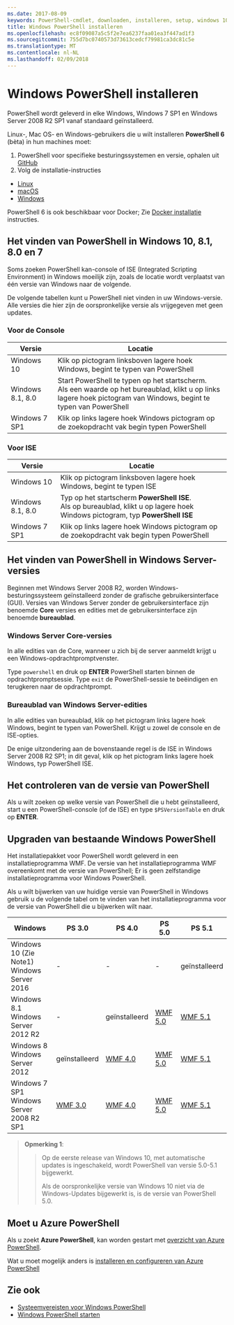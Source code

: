 ```yaml
---
ms.date: 2017-08-09
keywords: PowerShell-cmdlet, downloaden, installeren, setup, windows 10, windows 8.1, windows 8.0, windows 7
title: Windows PowerShell installeren
ms.openlocfilehash: ec8f09087a5c5f2e7ea6237faa01ea3f447ad1f3
ms.sourcegitcommit: 755d7bc0740573d73613cedcf79981ca3dc81c5e
ms.translationtype: MT
ms.contentlocale: nl-NL
ms.lasthandoff: 02/09/2018
---
```

# <a name="installing-windows-powershell"></a>Windows PowerShell installeren

PowerShell wordt geleverd in elke Windows, Windows 7 SP1 en Windows Server 2008 R2 SP1 vanaf standaard geïnstalleerd.

Linux-, Mac OS- en Windows-gebruikers die u wilt installeren **PowerShell 6** (bèta) in hun machines moet:

1. PowerShell voor specifieke besturingssystemen en versie, ophalen uit [GitHub](https://github.com/powershell/powershell#get-powershell)
1. Volg de installatie-instructies
  - [Linux](https://github.com/PowerShell/PowerShell/blob/master/docs/installation/linux.md)
  - [macOS](https://github.com/PowerShell/PowerShell/blob/master/docs/installation/macos.md)
  - [Windows](https://github.com/PowerShell/PowerShell/blob/master/docs/installation/windows.md#msi)

PowerShell 6 is ook beschikbaar voor Docker; Zie [Docker installatie](https://github.com/PowerShell/PowerShell/tree/master/docker) instructies.

## <a name="finding-powershell-in-windows-10-81-80-and-7"></a>Het vinden van PowerShell in Windows 10, 8.1, 8.0 en 7

Soms zoeken PowerShell kan-console of ISE (Integrated Scripting Environment) in Windows moeilijk zijn, zoals de locatie wordt verplaatst van één versie van Windows naar de volgende.

De volgende tabellen kunt u PowerShell niet vinden in uw Windows-versie.
Alle versies die hier zijn de oorspronkelijke versie als vrijgegeven met geen updates.

### <a name="for-console"></a>Voor de Console

Versie | Locatie
-- | --
Windows 10 | Klik op pictogram linksboven lagere hoek Windows, begint te typen van PowerShell
Windows 8.1, 8.0 | Start PowerShell te typen op het startscherm.<br/>Als een waarde op het bureaublad, klikt u op links lagere hoek pictogram van Windows, begint te typen van PowerShell
Windows 7 SP1 | Klik op links lagere hoek Windows pictogram op de zoekopdracht vak begin typen PowerShell

### <a name="for-ise"></a>Voor ISE

Versie | Locatie
-- | --
Windows 10 | Klik op pictogram linksboven lagere hoek Windows, begint te typen ISE
Windows 8.1, 8.0 | Typ op het startscherm **PowerShell ISE**.<br/>Als op bureaublad, klikt u op lagere hoek Windows pictogram, typ **PowerShell ISE**
Windows 7 SP1 | Klik op links lagere hoek Windows pictogram op de zoekopdracht vak begin typen PowerShell

## <a name="finding-powershell-in-windows-server-versions"></a>Het vinden van PowerShell in Windows Server-versies

Beginnen met Windows Server 2008 R2, worden Windows-besturingssysteem geïnstalleerd zonder de grafische gebruikersinterface (GUI).
Versies van Windows Server zonder de gebruikersinterface zijn benoemde **Core** versies en edities met de gebruikersinterface zijn benoemde **bureaublad**.

### <a name="windows-server-core-editions"></a>Windows Server Core-versies

In alle edities van de Core, wanneer u zich bij de server aanmeldt krijgt u een Windows-opdrachtpromptvenster.

Type `powershell` en druk op **ENTER** PowerShell starten binnen de opdrachtpromptsessie. Type `exit` de PowerShell-sessie te beëindigen en terugkeren naar de opdrachtprompt.

### <a name="windows-server-desktop-editions"></a>Bureaublad van Windows Server-edities

In alle edities van bureaublad, klik op het pictogram links lagere hoek Windows, begint te typen van PowerShell.
Krijgt u zowel de console en de ISE-opties.

De enige uitzondering aan de bovenstaande regel is de ISE in Windows Server 2008 R2 SP1; in dit geval, klik op het pictogram links lagere hoek Windows, typ PowerShell ISE.

## <a name="how-to-check-the-version-of-powershell"></a>Het controleren van de versie van PowerShell

Als u wilt zoeken op welke versie van PowerShell die u hebt geïnstalleerd, start u een PowerShell-console (of de ISE) en type `$PSVersionTable` en druk op **ENTER**.

## <a name="upgrading-existing-windows-powershell"></a>Upgraden van bestaande Windows PowerShell

Het installatiepakket voor PowerShell wordt geleverd in een installatieprogramma WMF.
De versie van het installatieprogramma WMF overeenkomt met de versie van PowerShell; Er is geen zelfstandige installatieprogramma voor Windows PowerShell.

Als u wilt bijwerken van uw huidige versie van PowerShell in Windows gebruik u de volgende tabel om te vinden van het installatieprogramma voor de versie van PowerShell die u bijwerken wilt naar.

Windows | PS 3.0 | PS 4.0 | PS 5.0 | PS 5.1 |
--|--|--|--|--|
Windows 10 (Zie Note1)<br/>Windows Server 2016 | - | - | - | geïnstalleerd
Windows 8.1<br/>Windows Server 2012 R2 | - | geïnstalleerd | [WMF 5.0](https://www.microsoft.com/en-us/download/details.aspx?id=50395) | [WMF 5.1](https://www.microsoft.com/en-us/download/details.aspx?id=54616)
Windows 8<br/>Windows Server 2012 | geïnstalleerd | [WMF 4.0](https://www.microsoft.com/en-us/download/details.aspx?id=40855) | [WMF 5.0](https://www.microsoft.com/en-us/download/details.aspx?id=50395) | [WMF 5.1](https://www.microsoft.com/en-us/download/details.aspx?id=54616)
Windows 7 SP1<br/>Windows Server 2008 R2 SP1 | [WMF 3.0](https://www.microsoft.com/en-us/download/details.aspx?id=34595) | [WMF 4.0](https://www.microsoft.com/en-us/download/details.aspx?id=40855) | [WMF 5.0](https://www.microsoft.com/en-us/download/details.aspx?id=50395) | [WMF 5.1](https://www.microsoft.com/en-us/download/details.aspx?id=54616)

> **Opmerking 1**:
  >>
  >> Op de eerste release van Windows 10, met automatische updates is ingeschakeld, wordt PowerShell van versie 5.0-5.1 bijgewerkt.
  >>
  >> Als de oorspronkelijke versie van Windows 10 niet via de Windows-Updates bijgewerkt is, is de versie van PowerShell 5.0.

## <a name="need-azure-powershell"></a>Moet u Azure PowerShell

Als u zoekt **Azure PowerShell**, kan worden gestart met [overzicht van Azure PowerShell](https://docs.microsoft.com/en-us/powershell/azure).

Wat u moet mogelijk anders is [installeren en configureren van Azure PowerShell](https://docs.microsoft.com/en-us/powershell/azure/install-azurerm-ps)

## <a name="see-also"></a>Zie ook

- [Systeemvereisten voor Windows PowerShell](Windows-PowerShell-System-Requirements.md)
- [Windows PowerShell starten](Starting-Windows-PowerShell.md)
